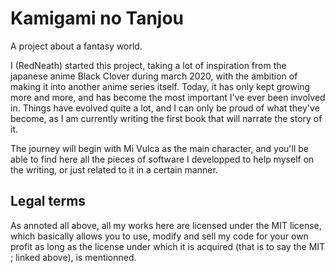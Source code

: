 [license]: https://github.com/Kamigami-no-Tanjou/.github/blob/main/LICENSE

# Kamigami no Tanjou
A project about a fantasy world.

I (RedNeath) started this project, taking a lot of inspiration from the japanese anime Black Clover during march 2020, with the ambition of making it into another anime series itself. Today, it has only kept growing more and more, and has become the most important I've ever been involved in. Things have evolved quite a lot, and I can only be proud of what they've become, as I am currently writing the first book that will narrate the story of it.

The journey will begin with Mi Vulca as the main character, and you'll be able to find here all the pieces of software I developped to help myself on the writing, or just related to it in a certain manner.

## Legal terms
As annoted all above, all my works here are licensed under the MIT license, which basically allows you to use, modify and sell my code for your own profit as long as the license under which it is acquired (that is to say the MIT ; linked above), is mentionned.
